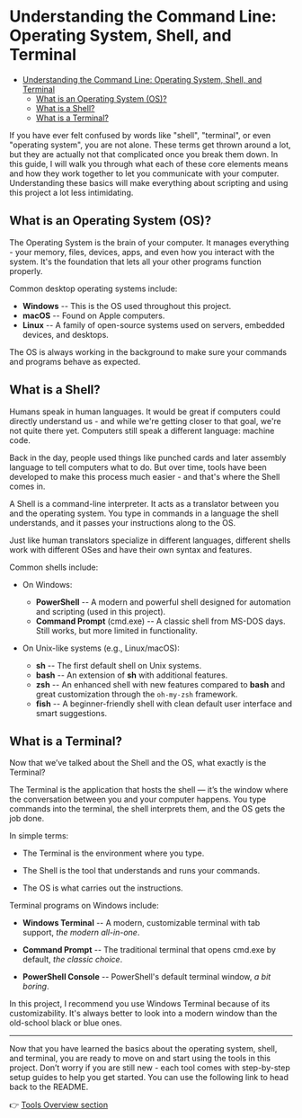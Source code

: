 # Understanding the Command Line: Operating System, Shell, and Terminal

- [Understanding the Command Line: Operating System, Shell, and Terminal](#understanding-the-command-line-operating-system-shell-and-terminal)
  - [What is an Operating System (OS)?](#what-is-an-operating-system-os)
  - [What is a Shell?](#what-is-a-shell)
  - [What is a Terminal?](#what-is-a-terminal)

If you have ever felt confused by words like "shell", "terminal", or even "operating system", you are not alone. These terms get thrown around a lot, but they are actually not that complicated once you break them down. In this guide, I will walk you through what each of these core elements means and how they work together to let you communicate with your computer. Understanding these basics will make everything about scripting and using this project a lot less intimidating.

## What is an Operating System (OS)?

The Operating System is the brain of your computer. It manages everything - your memory, files, devices, apps, and even how you interact with the system. It's the foundation that lets all your other programs function properly.

Common desktop operating systems include:

- **Windows**
  -- This is the OS used throughout this project.
- **macOS**
  -- Found on Apple computers.
- **Linux**
  -- A family of open-source systems used on servers, embedded devices, and desktops.

The OS is always working in the background to make sure your commands and programs behave as expected.

## What is a Shell?

Humans speak in human languages. It would be great if computers could directly understand us - and while we're getting closer to that goal, we're not quite there yet. Computers still speak a different language: machine code.

Back in the day, people used things like punched cards and later assembly language to tell computers what to do. But over time, tools have been developed to make this process much easier - and that's where the Shell comes in.

A Shell is a command-line interpreter. It acts as a translator between you and the operating system. You type in commands in a language the shell understands, and it passes your instructions along to the OS.

Just like human translators specialize in different languages, different shells work with different OSes and have their own syntax and features.

Common shells include:

- On Windows:

  - **PowerShell**
    -- A modern and powerful shell designed for automation and scripting (used in this project).
  - **Command Prompt** (cmd.exe)
    -- A classic shell from MS-DOS days. Still works, but more limited in functionality.

- On Unix-like systems (e.g., Linux/macOS):
  - **sh**
    -- The first default shell on Unix systems.
  - **bash**
    -- An extension of **sh** with additional features.
  - **zsh**
    -- An enhanced shell with new features compared to **bash** and great customization through the `oh-my-zsh` framework.
  - **fish**
    -- A beginner-friendly shell with clean default user interface and smart suggestions.

## What is a Terminal?

Now that we’ve talked about the Shell and the OS, what exactly is the Terminal?

The Terminal is the application that hosts the shell — it’s the window where the conversation between you and your computer happens. You type commands into the terminal, the shell interprets them, and the OS gets the job done.

In simple terms:

- The Terminal is the environment where you type.

- The Shell is the tool that understands and runs your commands.

- The OS is what carries out the instructions.

Terminal programs on Windows include:

- **Windows Terminal**
  -- A modern, customizable terminal with tab support, _the modern all-in-one_.

- **Command Prompt**
  -- The traditional terminal that opens cmd.exe by default, _the classic choice_.

- **PowerShell Console**
  -- PowerShell's default terminal window, _a bit boring_.

In this project, I recommend you use Windows Terminal because of its customizability. It's always better to look into a modern window than the old-school black or blue ones.

---

Now that you have learned the basics about the operating system, shell, and terminal, you are ready to move on and start using the tools in this project. Don’t worry if you are still new - each tool comes with step-by-step setup guides to help you get started. You can use the following link to head back to the README.

👉 [Tools Overview section](../README.md#-Tools-Overview)
